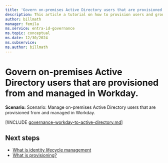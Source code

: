 ```yaml
---
title: 'Govern on-premises Active Directory users that are provisioned from and managed in Workday.'
description: This article a tutorial on how to provision users and groups to AD with Workday.
author: billmath
manager: femila
ms.service: entra-id-governance
ms.topic: conceptual
ms.date: 12/30/2024
ms.subservice:
ms.author: billmath
---
```


# Govern on-premises Active Directory users that are provisioned from and managed in Workday.

**Scenario:** Scenario: Manage on-premises Active Directory users that are provisioned from and managed in Workday.

[!INCLUDE [governance-workday-to-active-directory.md](~/includes/governance/governance-workday-to-active-directory.md)]

## Next steps 
- [What is identity lifecycle management](~/id-governance/what-is-identity-lifecycle-management.md)
- [What is provisioning?](~/id-governance/what-is-provisioning.md)